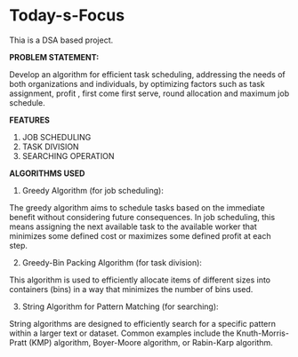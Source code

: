 # Today-s-Focus
Thia is a DSA based project.

**PROBLEM STATEMENT:**

Develop an algorithm for efficient task scheduling, addressing the needs of both
organizations and individuals, by optimizing factors such as task assignment,
profit , first come first serve, round allocation and maximum job schedule.

**FEATURES**

1. JOB SCHEDULING
2. TASK DIVISION
3. SEARCHING OPERATION
   
**ALGORITHMS USED**
1. Greedy Algorithm (for job scheduling):
   
The greedy algorithm aims to schedule tasks based on the
immediate benefit without considering future consequences. In job scheduling,
this means assigning the next available task to the available worker that
minimizes some defined cost or maximizes some defined profit at each step.

2. Greedy-Bin Packing Algorithm (for task division):
   
This algorithm is used to efficiently allocate items of different
sizes into containers (bins) in a way that minimizes the number of bins used.

3. String Algorithm for Pattern Matching (for searching):

 String algorithms are designed to efficiently search for a
specific pattern within a larger text or dataset. Common examples include the
Knuth-Morris-Pratt (KMP) algorithm, Boyer-Moore algorithm, or Rabin-Karp
algorithm.
